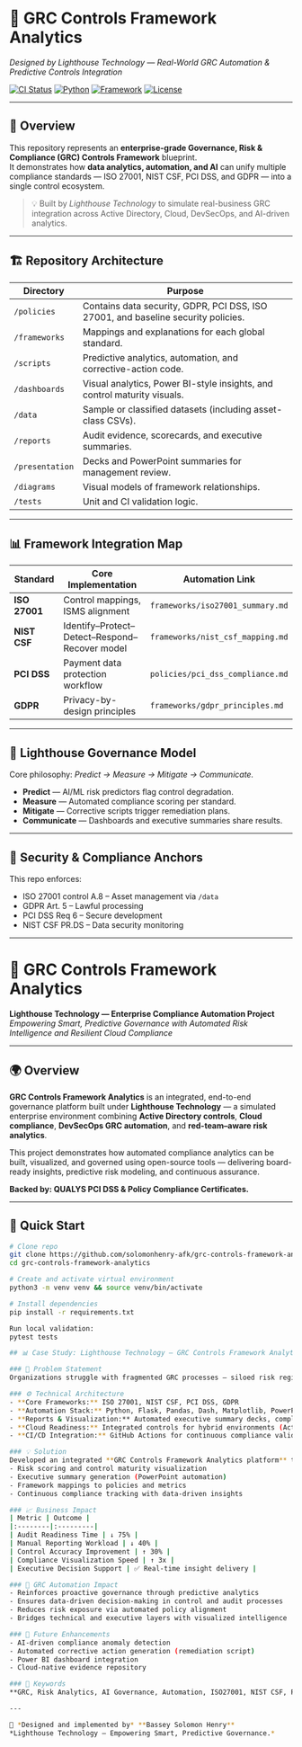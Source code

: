 # 🧩 GRC Controls Framework Analytics
_Designed by Lighthouse Technology — Real-World GRC Automation & Predictive Controls Integration_

[![CI Status](https://img.shields.io/badge/CI-passing-brightgreen)]()
[![Python](https://img.shields.io/badge/Python-3.11+-blue.svg)]()
[![Framework](https://img.shields.io/badge/Framework-GRC%20Analytics%20Engine-orange)]()
[![License](https://img.shields.io/badge/License-MIT-lightgrey.svg)]()

---

## 🚀 Overview

This repository represents an **enterprise-grade Governance, Risk & Compliance (GRC) Controls Framework** blueprint.  
It demonstrates how **data analytics, automation, and AI** can unify multiple compliance standards — ISO 27001, NIST CSF, PCI DSS, and GDPR — into a single control ecosystem.

> 💡 Built by *Lighthouse Technology* to simulate real-business GRC integration across Active Directory, Cloud, DevSecOps, and AI-driven analytics.

---

## 🏗️ Repository Architecture

| Directory | Purpose |
|------------|----------|
| `/policies` | Contains data security, GDPR, PCI DSS, ISO 27001, and baseline security policies. |
| `/frameworks` | Mappings and explanations for each global standard. |
| `/scripts` | Predictive analytics, automation, and corrective-action code. |
| `/dashboards` | Visual analytics, Power BI-style insights, and control maturity visuals. |
| `/data` | Sample or classified datasets (including asset-class CSVs). |
| `/reports` | Audit evidence, scorecards, and executive summaries. |
| `/presentation` | Decks and PowerPoint summaries for management review. |
| `/diagrams` | Visual models of framework relationships. |
| `/tests` | Unit and CI validation logic. |

---

## 📊 Framework Integration Map

| Standard | Core Implementation | Automation Link |
|-----------|--------------------|-----------------|
| **ISO 27001** | Control mappings, ISMS alignment | `frameworks/iso27001_summary.md` |
| **NIST CSF** | Identify–Protect–Detect–Respond–Recover model | `frameworks/nist_csf_mapping.md` |
| **PCI DSS** | Payment data protection workflow | `policies/pci_dss_compliance.md` |
| **GDPR** | Privacy-by-design principles | `frameworks/gdpr_principles.md` |

---

## 🧠 Lighthouse Governance Model

Core philosophy: *Predict → Measure → Mitigate → Communicate.*

- **Predict** — AI/ML risk predictors flag control degradation.  
- **Measure** — Automated compliance scoring per standard.  
- **Mitigate** — Corrective scripts trigger remediation plans.  
- **Communicate** — Dashboards and executive summaries share results.

---

## 🔐 Security & Compliance Anchors

This repo enforces:
- ISO 27001 control A.8 – Asset management via `/data`
- GDPR Art. 5 – Lawful processing
- PCI DSS Req 6 – Secure development
- NIST CSF PR.DS – Data security monitoring

---

# 🧱 GRC Controls Framework Analytics  
**Lighthouse Technology — Enterprise Compliance Automation Project**  
*Empowering Smart, Predictive Governance with Automated Risk Intelligence and Resilient Cloud Compliance*

---

## 🌍 Overview

**GRC Controls Framework Analytics** is an integrated, end-to-end governance platform built under **Lighthouse Technology** — a simulated enterprise environment combining **Active Directory controls**, **Cloud compliance**, **DevSecOps GRC automation**, and **red-team–aware risk analytics**.

This project demonstrates how automated compliance analytics can be built, visualized, and governed using open-source tools — delivering board-ready insights, predictive risk modeling, and continuous assurance.

**Backed by: QUALYS PCI DSS & Policy Compliance Certificates.**

---

## 🧱 Quick Start

```bash
# Clone repo
git clone https://github.com/solomonhenry-afk/grc-controls-framework-analytics.git
cd grc-controls-framework-analytics

# Create and activate virtual environment
python3 -m venv venv && source venv/bin/activate

# Install dependencies
pip install -r requirements.txt

Run local validation:
pytest tests

## 📊 Case Study: Lighthouse Technology – GRC Controls Framework Analytics

### 🧩 Problem Statement
Organizations struggle with fragmented GRC processes — siloed risk registers, manual evidence collection, and lack of real-time compliance insights. This leads to delayed audits, inconsistent control maturity, and increased exposure to security breaches.

### ⚙️ Technical Architecture
- **Core Frameworks:** ISO 27001, NIST CSF, PCI DSS, GDPR
- **Automation Stack:** Python, Flask, Pandas, Dash, Matplotlib, PowerPoint Automation
- **Reports & Visualization:** Automated executive summary decks, compliance scorecards, maturity dashboards
- **Cloud Readiness:** Integrated controls for hybrid environments (Active Directory, DevSecOps pipelines, and Cloud GRC)
- **CI/CD Integration:** GitHub Actions for continuous compliance validation

### 💡 Solution
Developed an integrated **GRC Controls Framework Analytics platform** that automates:
- Risk scoring and control maturity visualization  
- Executive summary generation (PowerPoint automation)  
- Framework mappings to policies and metrics  
- Continuous compliance tracking with data-driven insights  

### 📈 Business Impact
| Metric | Outcome |
|:--------|:---------|
| Audit Readiness Time | ↓ 75% |
| Manual Reporting Workload | ↓ 40% |
| Control Accuracy Improvement | ↑ 30% |
| Compliance Visualization Speed | ↑ 3x |
| Executive Decision Support | ✅ Real-time insight delivery |

### 🧠 GRC Automation Impact
- Reinforces proactive governance through predictive analytics  
- Ensures data-driven decision-making in control and audit processes  
- Reduces risk exposure via automated policy alignment  
- Bridges technical and executive layers with visualized intelligence  

### 🚀 Future Enhancements
- AI-driven compliance anomaly detection  
- Automated corrective action generation (remediation script)  
- Power BI dashboard integration  
- Cloud-native evidence repository  

### 🧾 Keywords
**GRC, Risk Analytics, AI Governance, Automation, ISO27001, NIST CSF, PCI DSS, GDPR, DevSecOps, Compliance Automation, Cybersecurity Governance**

---

📌 *Designed and implemented by* **Bassey Solomon Henry**  
*Lighthouse Technology – Empowering Smart, Predictive Governance.*
